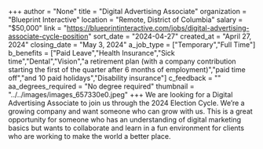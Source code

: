 +++
author = "None"
title = "Digital Advertising Associate"
organization = "Blueprint Interactive"
location = "Remote, District of Columbia"
salary = "$50,000"
link = "https://blueprintinteractive.com/jobs/digital-advertising-associate-cycle-position"
sort_date = "2024-04-27"
created_at = "April 27, 2024"
closing_date = "May 3, 2024"
a_job_type = ["Temporary","Full Time"]
b_benefits = ["Paid Leave","Health Insurance","Sick time","Dental","Vision","a retirement plan (with a company contribution starting the first of the quarter after 6 months of employment)","paid time off","and 10 paid holidays","Disability insurance"]
c_feedback = ""
aa_degrees_required = "No degree required"
thumbnail = "../../images/images_657330e0.jpeg"
+++
We are looking for a Digital Advertising Associate to join us through the 2024 Election Cycle. We’re a growing company and want someone who can grow with us. This is a great opportunity for someone who has an understanding of digital marketing basics but wants to collaborate and learn in a fun environment for clients who are working to make the world a better place. 